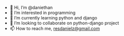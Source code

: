 - 👋 Hi, I’m @daniethan
- 👀 I’m interested in programming
- 🌱 I’m currently learning python and django
- 💞️ I’m looking to collaborate on python-django project
- 📫 How to reach me, resdanielz@gmail.com

<!---
daniethan/daniethan is a ✨ special ✨ repository because its `README.md` (this file) appears on your GitHub profile.
You can click the Preview link to take a look at your changes.
--->
